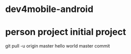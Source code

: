 dev4mobile-android
==================
person project
initial project
======================
git pull -u origin master
hello world
master commit
